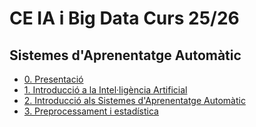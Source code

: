 # CE IA i Big Data Curs 25/26

## Sistemes d'Aprenentatge Automàtic

* [0. Presentació](documents/index.md)
* [1. Introducció a la Intel·ligència Artificial](u01/index.md)
* [2. Introducció als Sistemes d'Aprenentatge Automàtic](u02/index.md)
* [3. Preprocessament i estadística](u03/index.md)

